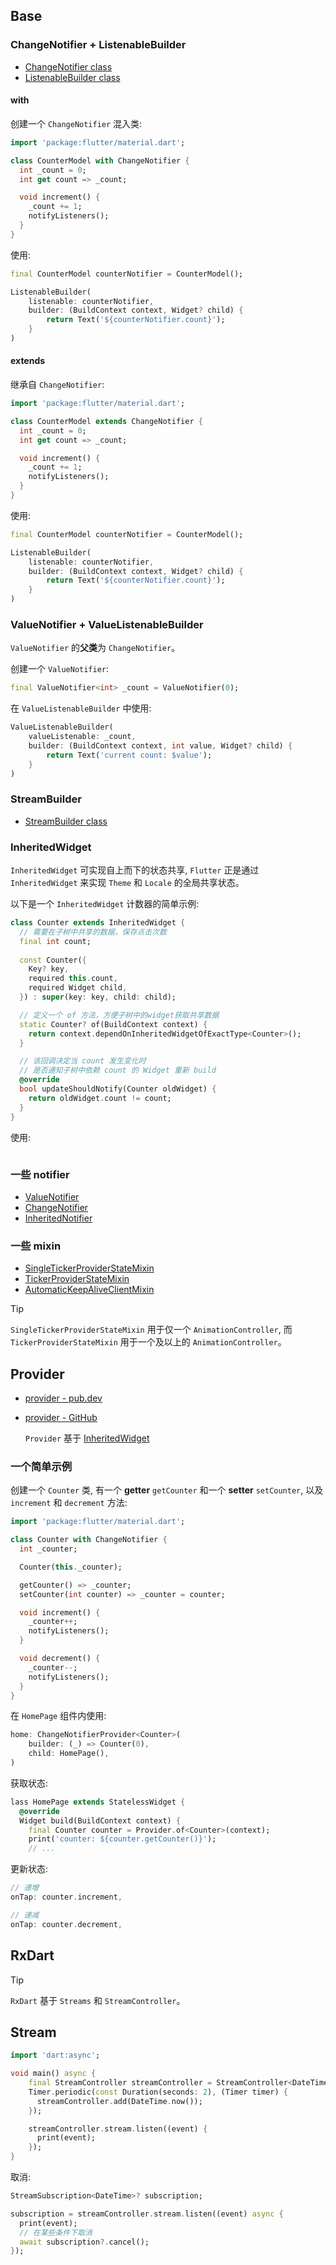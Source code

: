## Base

### ChangeNotifier + ListenableBuilder

- [ChangeNotifier class](https://api.flutter.dev/flutter/foundation/ChangeNotifier-class.html)
- [ListenableBuilder class](https://api.flutter.dev/flutter/widgets/ListenableBuilder-class.html)

#### with

创建一个 `ChangeNotifier` 混入类:

```dart
import 'package:flutter/material.dart';

class CounterModel with ChangeNotifier {
  int _count = 0;
  int get count => _count;

  void increment() {
    _count += 1;
    notifyListeners();
  }
}
```

使用:

```dart
final CounterModel counterNotifier = CounterModel();

ListenableBuilder(
	listenable: counterNotifier,
	builder: (BuildContext context, Widget? child) {
		return Text('${counterNotifier.count}');
	}
)
```

#### extends

继承自 `ChangeNotifier`:

```dart
import 'package:flutter/material.dart';

class CounterModel extends ChangeNotifier {
  int _count = 0;
  int get count => _count;

  void increment() {
    _count += 1;
    notifyListeners();
  }
}
```

使用:

```dart
final CounterModel counterNotifier = CounterModel();

ListenableBuilder(
	listenable: counterNotifier,
	builder: (BuildContext context, Widget? child) {
		return Text('${counterNotifier.count}');
	}
)
```

### ValueNotifier + ValueListenableBuilder

`ValueNotifier` 的**父类**为 `ChangeNotifier`。

创建一个 `ValueNotifier`:

```dart
final ValueNotifier<int> _count = ValueNotifier(0);
```

在 `ValueListenableBuilder` 中使用:

```dart
ValueListenableBuilder(
	valueListenable: _count,
	builder: (BuildContext context, int value, Widget? child) {
		return Text('current count: $value');
	}
)
```

### StreamBuilder

- [StreamBuilder class](https://api.flutter.dev/flutter/widgets/StreamBuilder-class.html)

### InheritedWidget

`InheritedWidget` 可实现自上而下的状态共享, `Flutter` 正是通过 `InheritedWidget` 来实现 `Theme` 和 `Locale` 的全局共享状态。

以下是一个 `InheritedWidget` 计数器的简单示例:

```dart
class Counter extends InheritedWidget {
  // 需要在子树中共享的数据，保存点击次数
  final int count;
  
  const Counter({
    Key? key,
    required this.count,
    required Widget child,
  }) : super(key: key, child: child);

  // 定义一个 of 方法，方便子树中的widget获取共享数据
  static Counter? of(BuildContext context) {
    return context.dependOnInheritedWidgetOfExactType<Counter>();
  }

  // 该回调决定当 count 发生变化时
  // 是否通知子树中依赖 count 的 Widget 重新 build
  @override
  bool updateShouldNotify(Counter oldWidget) {
    return oldWidget.count != count;
  }
}
```

使用:

```

```

### 一些 notifier

- [ValueNotifier](https://api.flutter.dev/flutter/foundation/ValueNotifier-class.html)
- [ChangeNotifier](https://api.flutter.dev/flutter/foundation/ChangeNotifier-class.html)
- [InheritedNotifier](https://api.flutter.dev/flutter/widgets/InheritedNotifier-class.html)

### 一些 mixin

- [SingleTickerProviderStateMixin](https://api.flutter.dev/flutter/widgets/SingleTickerProviderStateMixin-mixin.html)
- [TickerProviderStateMixin](https://api.flutter.dev/flutter/widgets/TickerProviderStateMixin-mixin.html)
- [AutomaticKeepAliveClientMixin](https://api.flutter.dev/flutter/widgets/AutomaticKeepAliveClientMixin-mixin.html)

> [!tip]
> `SingleTickerProviderStateMixin` 用于仅一个 `AnimationController`, 而 `TickerProviderStateMixin` 用于一个及以上的 `AnimationController`。

## Provider

- [provider - pub.dev](https://pub.dev/packages/provider)
- [provider - GitHub](https://github.com/rrousselGit/provider)

	`Provider` 基于 [InheritedWidget](https://api.flutter.dev/flutter/widgets/InheritedWidget-class.html)

### 一个简单示例

创建一个 `Counter` 类, 有一个 **getter** `getCounter` 和一个 **setter** `setCounter`, 以及 `increment` 和 `decrement` 方法:

```dart
import 'package:flutter/material.dart';

class Counter with ChangeNotifier {
  int _counter;

  Counter(this._counter);

  getCounter() => _counter;
  setCounter(int counter) => _counter = counter;

  void increment() {
    _counter++;
    notifyListeners();
  }

  void decrement() {
    _counter--;
    notifyListeners();
  }
}
```

在 `HomePage` 组件内使用:

```dart
home: ChangeNotifierProvider<Counter>(
    builder: (_) => Counter(0),
    child: HomePage(),
)
```

获取状态:

```dart
lass HomePage extends StatelessWidget {
  @override
  Widget build(BuildContext context) {
    final Counter counter = Provider.of<Counter>(context);
    print('counter: ${counter.getCounter()}');
    // ...
```

更新状态:

```dart
// 递增
onTap: counter.increment,

// 递减
onTap: counter.decrement,
```

## RxDart

> [!tip]
> `RxDart` 基于 `Streams` 和 `StreamController`。

## Stream

```dart
import 'dart:async';

void main() async {
    final StreamController streamController = StreamController<DateTime>();
    Timer.periodic(const Duration(seconds: 2), (Timer timer) {
      streamController.add(DateTime.now());
    });

    streamController.stream.listen((event) {
      print(event);
    });
}
```

取消:

```dart
StreamSubscription<DateTime>? subscription;

subscription = streamController.stream.listen((event) async {
  print(event);
  // 在某些条件下取消
  await subscription?.cancel();
});
```
